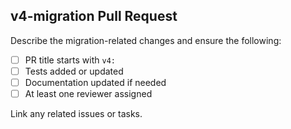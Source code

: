 ## v4-migration Pull Request

Describe the migration-related changes and ensure the following:

- [ ] PR title starts with `v4:`
- [ ] Tests added or updated
- [ ] Documentation updated if needed
- [ ] At least one reviewer assigned

Link any related issues or tasks.
